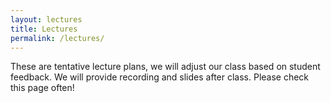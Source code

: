 ```yaml
---
layout: lectures
title: Lectures
permalink: /lectures/
---
```

These are tentative lecture plans, we will adjust our class based on student feedback. We will provide recording and slides after class. Please check this page often!